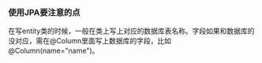 

### 使用JPA要注意的点

在写entity类的时候，一般在类上写上对应的数据库表名称。字段如果和数据库的没对应，需在@Column里面写上数据库的字段，比如   @Column(name="name")。

